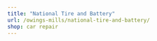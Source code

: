 ```yaml
---
title: "National Tire and Battery"
url: /owings-mills/national-tire-and-battery/
shop: car repair
---
```

